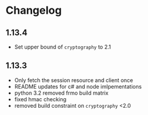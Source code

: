 # Changelog

## 1.13.4
* Set upper bound of `cryptography` to 2.1

## 1.13.3
* Only fetch the session resource and client once
* README updates for c# and node imlpementations
* python 3.2 removed frmo build matrix
* fixed hmac checking
* removed build constraint on `cryptography` <2.0

